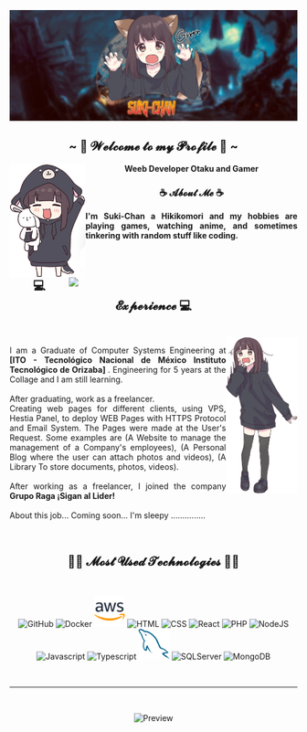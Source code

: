 <div align="center">
	
![Preview](https://raw.githubusercontent.com/lSukiChanl/lSukiChanl/main/Menhera4.png)

</div>
 
<h2 align="center">~ 💖 𝓦𝓮𝓵𝓬𝓸𝓶𝓮 𝓽𝓸 𝓶𝔂 𝓟𝓻𝓸𝓯𝓲𝓵𝓮 💖 ~</h2>
<a href="https://github.com/lSukiChanl"><img align="left" width="133" src="https://raw.githubusercontent.com/lSukiChanl/lSukiChanl/main/Menhera2.png"></a>
<a href="https://discord.com/users/317527070576214018"><img align="right" width="400" src="https://lanyard.kyrie25.me/api/317527070576214018?imgStyle=square&gradient=e9d6d5-e9d6d5-f3b1b4-ffffff&bg=0d1117"></a>

<p align="center"> <b> Weeb Developer Otaku and Gamer </b> </p>

<h3 align="center">☕ 𝓐𝓫𝓸𝓾𝓽 𝓜𝓮 ☕</h3>
<p align="justify"> <b> I'm Suki-Chan a Hikikomori and my hobbies are playing games, watching anime, and sometimes tinkering with random stuff like coding. </b> </p>

<br>
<h2 align="center">💻 𝓔𝔁𝓹𝓮𝓻𝓲𝓮𝓷𝓬𝓮 💻</h2>
<br>
<a href="https://github.com/lSukiChanl"><img align="right" width="125" src="https://raw.githubusercontent.com/lSukiChanl/lSukiChanl/main/Menhera1.png"></a>
<p align="justify"> 
I am a Graduate of Computer Systems Engineering at <b> [ITO - Tecnológico Nacional de México Instituto Tecnológico de Orizaba] </b>. Engineering for 5 years at the Collage and I am still learning.
<br><br>
After graduating, work as a freelancer.
<br>
Creating web pages for different clients, using VPS, Hestia Panel, to deploy WEB Pages with HTTPS Protocol and Email System. The Pages were made at the User's Request. Some examples are (A Website to manage the management of a Company's employees), (A Personal Blog where the user can attach photos and videos), (A Library To store documents, photos, videos).
<br><br>
After working as a freelancer, I joined the company <b> Grupo Raga ¡Sigan al Lider!</b>
<br><br>
About this job... Coming soon... I'm sleepy ...............
</p>

<br>
<h2 align="center">🧑‍💻 𝓜𝓸𝓼𝓽 𝓤𝓼𝓮𝓭 𝓣𝓮𝓬𝓱𝓷𝓸𝓵𝓸𝓰𝓲𝓮𝓼 🧑‍💻</h2>
<br>
<p align="center">
	<img src="https://cdn.jsdelivr.net/gh/devicons/devicon/icons/git/git-original.svg" alt="GitHub" width="54" >
	<img src="https://cdn.jsdelivr.net/gh/devicons/devicon/icons/docker/docker-plain.svg" alt="Docker" width="54" height="54">
	<img src="https://raw.githubusercontent.com/devicons/devicon/6910f0503efdd315c8f9b858234310c06e04d9c0/icons/amazonwebservices/amazonwebservices-original-wordmark.svg" alt="AWS" width="54" height="54">
	<img src="https://cdn.jsdelivr.net/gh/devicons/devicon/icons/html5/html5-plain.svg" alt="HTML" width="54" height="54">
	<img src="https://cdn.jsdelivr.net/gh/devicons/devicon/icons/css3/css3-plain.svg" alt="CSS" width="54" height="54">
	<img src="https://cdn.jsdelivr.net/gh/devicons/devicon/icons/react/react-original.svg" alt="React" width="54" height="54">
	<img src="https://cdn.jsdelivr.net/gh/devicons/devicon/icons/php/php-plain.svg" alt="PHP" width="54" height="54">
	<img src="https://cdn.jsdelivr.net/gh/devicons/devicon/icons/nodejs/nodejs-original.svg" alt="NodeJS" width="54" height="54">
	<img src="https://cdn.jsdelivr.net/gh/devicons/devicon/icons/javascript/javascript-plain.svg" alt="Javascript" width="54" height="54">
	<img src="https://cdn.jsdelivr.net/gh/devicons/devicon/icons/typescript/typescript-plain.svg" alt="Typescript" width="54" height="54">
	<img src="https://github.com/devicons/devicon/blob/v2.16.0/icons/mysql/mysql-original.svg" alt="Mysql" width="54" height="54">
	<img src="https://cdn.jsdelivr.net/gh/devicons/devicon/icons/microsoftsqlserver/microsoftsqlserver-plain.svg" alt="SQLServer" width="54" height="54">
	<img src="https://cdn.jsdelivr.net/gh/devicons/devicon/icons/mongodb/mongodb-plain.svg" alt="MongoDB" width="54" height="54">
</p>
<br>

<hr>
<br>

<div align="center">
  
![Preview](https://typograssy.deno.dev/api?text=Suki-Chan!&l0=none&bg=none&frame=none&speed=200&comment=)

</div>

